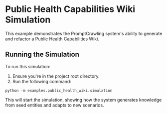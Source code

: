 # Public Health Capabilities Wiki Simulation

This example demonstrates the PromptCrawling system's ability to generate and refactor a Public Health Capabilities Wiki.

## Running the Simulation

To run this simulation:

1. Ensure you're in the project root directory.
2. Run the following command:

```
python -m examples.public_health_wiki.simulation
```

This will start the simulation, showing how the system generates knowledge from seed entities and adapts to new scenarios.
